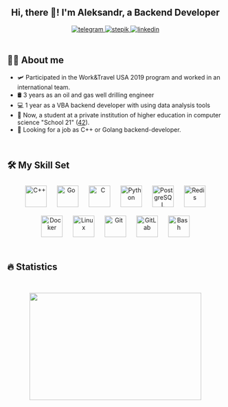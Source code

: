 
<h2 align="center">Hi, there 👋! I'm Aleksandr, a Backend Developer </h2>

<div align="center">
  <a href="https://t.me/a_s_zabolotnyi" target="_blank">
    <img src=https://img.shields.io/badge/Telegram-blue?&style=for-the-badge&logo=telegram&logoColor=white alt=telegram style="margin-bottom: 5px;" />
  </a>
  
  <a href="https://stepik.org/users/473170651/profile" target="_blank">
    <img src=https://img.shields.io/badge/stepik-black.svg?&style=for-the-badge&logo=stepik&logoColor=white alt=stepik style="margin-bottom: 5px;" />
  </a>  
  
  <!--
  <a href="https://github.com/Manifoldz" target="_blank">
    <img src=https://img.shields.io/badge/github-%2324292e.svg?&style=for-the-badge&logo=github&logoColor=white alt=github style="margin-bottom: 5px;" />
  </a>
  -->
  
  <a href="https://linkedin.com/in/александр-заболотный-a3418120a?trk=contact-info" target="_blank">
    <img src=https://img.shields.io/badge/linkedin-%231E77B5.svg?&style=for-the-badge&logo=linkedin&logoColor=white alt=linkedin style="margin-bottom: 5px;" />
  </a>  
</div>

<br/>  


## 👨‍💻 About me  
- 🛩️ Participated in the Work&Travel USA 2019 program and worked in an international team.
- 🛢️ 3 years as an oil and gas well drilling engineer
- 💻 1 year as a VBA backend developer with using data analysis tools
- 🔭 Now, a student at a private institution of higher education in computer science "School 21" ([42](https://en.wikipedia.org/wiki/42_(school) "Link to wikipedia")).
- 🔎 Looking for a job as C++ or Golang backend-developer.  


<br/>  


## 🛠 My Skill Set  

<div align="center">  
<a href="https://www.cplusplus.com/" target="_blank"><img style="margin: 10px" src="https://profilinator.rishav.dev/skills-assets/cplusplus-original.svg" alt="C++" height="50" /></a>  
<a href="https://go.dev/" target="_blank"><img style="margin: 10px" src="https://profilinator.rishav.dev/skills-assets/go-original.svg" alt="Go" height="50" /></a>  
<a href="https://www.cprogramming.com/" target="_blank"><img style="margin: 10px" src="https://profilinator.rishav.dev/skills-assets/c-original.svg" alt="C" height="50" /></a>  
<a href="https://www.python.org/" target="_blank"><img style="margin: 10px" src="https://profilinator.rishav.dev/skills-assets/python-original.svg" alt="Python" height="50" /></a>  
<a href="https://www.postgresql.org/" target="_blank"><img style="margin: 10px" src="https://profilinator.rishav.dev/skills-assets/postgresql-original-wordmark.svg" alt="PostgreSQL" height="50" /></a>  
<a href="https://redis.io/" target="_blank"><img style="margin: 10px" src="https://profilinator.rishav.dev/skills-assets/redis-original-wordmark.svg" alt="Redis" height="50" /></a>  
<a href="https://www.docker.com/" target="_blank"><img style="margin: 10px" src="https://profilinator.rishav.dev/skills-assets/docker-original-wordmark.svg" alt="Docker" height="50" /></a>  
<a href="https://www.linux.org/" target="_blank"><img style="margin: 10px" src="https://profilinator.rishav.dev/skills-assets/linux-original.svg" alt="Linux" height="50" /></a>  
<a href="https://github.com/" target="_blank"><img style="margin: 10px" src="https://profilinator.rishav.dev/skills-assets/git-scm-icon.svg" alt="Git" height="50" /></a>  
<a href="https://about.gitlab.com/" target="_blank"><img style="margin: 10px" src="https://profilinator.rishav.dev/skills-assets/gitlab.svg" alt="GitLab" height="50" /></a>  
<a href="https://www.gnu.org/software/bash/" target="_blank"><img style="margin: 10px" src="https://profilinator.rishav.dev/skills-assets/gnu_bash-icon.svg" alt="Bash" height="50" /></a>  
</div>

<br/> 

## 🔥 Statistics 

<br/>  

<a href="https://leetcode.com/Manifoldz/">
  <p align="center">
    <img width="400" height="250" src="https://leetcard.jacoblin.cool/Manifoldz?ext=heatmap">
  </p>
</a>

  
<br/>  

